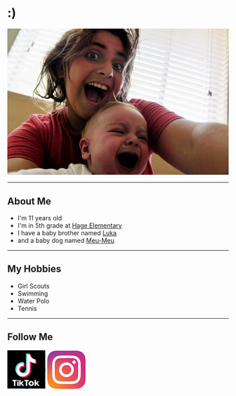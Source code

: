 # :)

![](images/Tina2.PNG)

*****

## About Me
- I'm 11 years old
- I'm in 5th grade at [Hage Elementary](https://www.sandiegounified.org/schools/hage)
- I have a baby brother named [Luka](images/Tina.PNG)
- and a baby dog named [Meu-Meu](images/meumeu.PNG)

*****

## My Hobbies
- Girl Scouts
- Swimming
- Water Polo
- Tennis

*****

## Follow Me
[![](images/tiktok.PNG)](https://www.tiktok.com/@bebegorda)
[![](images/instagram.PNG)](https://www.instagram.com/tina.davitiani/)
